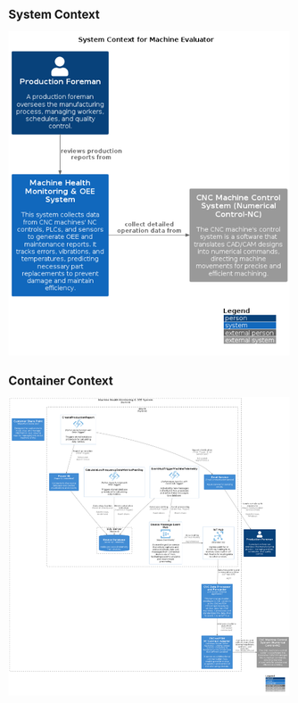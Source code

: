 ## System Context
![alt text](../out/sw_architecture/1_system_context/system_context/C4_Elements.png)
## Container Context
![alt text](../out/sw_architecture/2_container_context/container/C4_Elements.png)